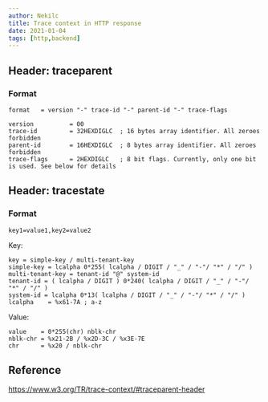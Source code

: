 ```yaml
---
author: Nekilc
title: Trace context in HTTP response
date: 2021-01-04
tags: [http,backend]
---
```


## Header: traceparent

### Format

`format   = version "-" trace-id "-" parent-id "-" trace-flags`

    version          = 00
    trace-id         = 32HEXDIGLC  ; 16 bytes array identifier. All zeroes forbidden
    parent-id        = 16HEXDIGLC  ; 8 bytes array identifier. All zeroes forbidden
    trace-flags      = 2HEXDIGLC   ; 8 bit flags. Currently, only one bit is used. See below for details

## Header: tracestate

### Format

`key1=value1,key2=value2`

Key:

    key = simple-key / multi-tenant-key
    simple-key = lcalpha 0*255( lcalpha / DIGIT / "_" / "-"/ "*" / "/" )
    multi-tenant-key = tenant-id "@" system-id
    tenant-id = ( lcalpha / DIGIT ) 0*240( lcalpha / DIGIT / "_" / "-"/ "*" / "/" )
    system-id = lcalpha 0*13( lcalpha / DIGIT / "_" / "-"/ "*" / "/" )
    lcalpha    = %x61-7A ; a-z

Value:

    value    = 0*255(chr) nblk-chr
    nblk-chr = %x21-2B / %x2D-3C / %x3E-7E
    chr      = %x20 / nblk-chr

## Reference

https://www.w3.org/TR/trace-context/#traceparent-header
